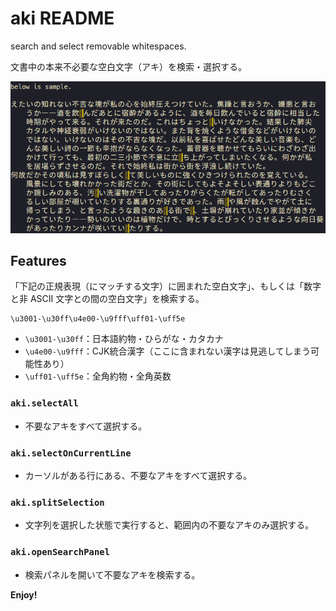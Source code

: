 # aki README

search and select removable whitespaces.

文書中の本来不必要な空白文字（アキ）を検索・選択する。

![img](images/demo.png)

## Features

「下記の正規表現（にマッチする文字）に囲まれた空白文字」、もしくは「数字と非 ASCII 文字との間の空白文字」を検索する。

```
\u3001-\u30ff\u4e00-\u9fff\uff01-\uff5e
```

+ `\u3001-\u30ff`：日本語約物・ひらがな・カタカナ
+ `\u4e00-\u9fff`：CJK統合漢字（ここに含まれない漢字は見逃してしまう可能性あり）
+ `\uff01-\uff5e`：全角約物・全角英数



### `aki.selectAll`

+ 不要なアキをすべて選択する。

### `aki.selectOnCurrentLine`

+ カーソルがある行にある、不要なアキをすべて選択する。

### `aki.splitSelection`

+ 文字列を選択した状態で実行すると、範囲内の不要なアキのみ選択する。

### `aki.openSearchPanel`

+ 検索パネルを開いて不要なアキを検索する。


**Enjoy!**
